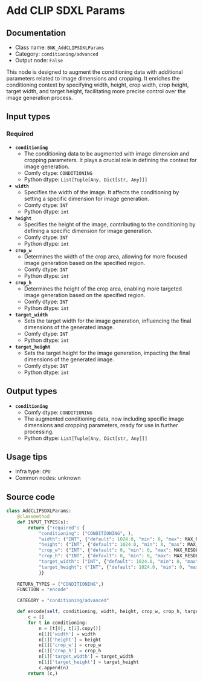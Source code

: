 # Add CLIP SDXL Params
## Documentation
- Class name: `BNK_AddCLIPSDXLParams`
- Category: `conditioning/advanced`
- Output node: `False`

This node is designed to augment the conditioning data with additional parameters related to image dimensions and cropping. It enriches the conditioning context by specifying width, height, crop width, crop height, target width, and target height, facilitating more precise control over the image generation process.
## Input types
### Required
- **`conditioning`**
    - The conditioning data to be augmented with image dimension and cropping parameters. It plays a crucial role in defining the context for image generation.
    - Comfy dtype: `CONDITIONING`
    - Python dtype: `List[Tuple[Any, Dict[str, Any]]]`
- **`width`**
    - Specifies the width of the image. It affects the conditioning by setting a specific dimension for image generation.
    - Comfy dtype: `INT`
    - Python dtype: `int`
- **`height`**
    - Specifies the height of the image, contributing to the conditioning by defining a specific dimension for image generation.
    - Comfy dtype: `INT`
    - Python dtype: `int`
- **`crop_w`**
    - Determines the width of the crop area, allowing for more focused image generation based on the specified region.
    - Comfy dtype: `INT`
    - Python dtype: `int`
- **`crop_h`**
    - Determines the height of the crop area, enabling more targeted image generation based on the specified region.
    - Comfy dtype: `INT`
    - Python dtype: `int`
- **`target_width`**
    - Sets the target width for the image generation, influencing the final dimensions of the generated image.
    - Comfy dtype: `INT`
    - Python dtype: `int`
- **`target_height`**
    - Sets the target height for the image generation, impacting the final dimensions of the generated image.
    - Comfy dtype: `INT`
    - Python dtype: `int`
## Output types
- **`conditioning`**
    - Comfy dtype: `CONDITIONING`
    - The augmented conditioning data, now including specific image dimensions and cropping parameters, ready for use in further processing.
    - Python dtype: `List[Tuple[Any, Dict[str, Any]]]`
## Usage tips
- Infra type: `CPU`
- Common nodes: unknown


## Source code
```python
class AddCLIPSDXLParams:
    @classmethod
    def INPUT_TYPES(s):
        return {"required": {
            "conditioning": ("CONDITIONING", ),
            "width": ("INT", {"default": 1024.0, "min": 0, "max": MAX_RESOLUTION}),
            "height": ("INT", {"default": 1024.0, "min": 0, "max": MAX_RESOLUTION}),
            "crop_w": ("INT", {"default": 0, "min": 0, "max": MAX_RESOLUTION}),
            "crop_h": ("INT", {"default": 0, "min": 0, "max": MAX_RESOLUTION}),
            "target_width": ("INT", {"default": 1024.0, "min": 0, "max": MAX_RESOLUTION}),
            "target_height": ("INT", {"default": 1024.0, "min": 0, "max": MAX_RESOLUTION}),
            }}
    
    RETURN_TYPES = ("CONDITIONING",)
    FUNCTION = "encode"

    CATEGORY = "conditioning/advanced"

    def encode(self, conditioning, width, height, crop_w, crop_h, target_width, target_height):
        c = []
        for t in conditioning:
            n = [t[0], t[1].copy()]
            n[1]['width'] = width
            n[1]['height'] = height
            n[1]['crop_w'] = crop_w
            n[1]['crop_h'] = crop_h
            n[1]['target_width'] = target_width
            n[1]['target_height'] = target_height
            c.append(n)
        return (c,)

```
